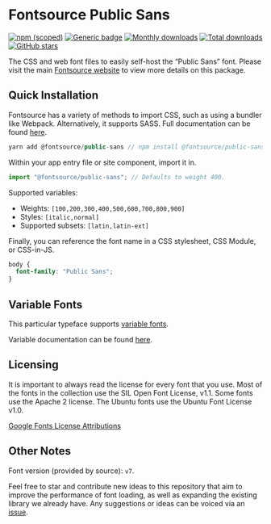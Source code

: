 # Fontsource Public Sans

[![npm (scoped)](https://img.shields.io/npm/v/@fontsource/public-sans?color=brightgreen)](https://www.npmjs.com/package/@fontsource/public-sans) [![Generic badge](https://img.shields.io/badge/fontsource-passing-brightgreen)](https://github.com/fontsource/fontsource) [![Monthly downloads](https://badgen.net/npm/dm/@fontsource/public-sans)](https://github.com/fontsource/fontsource) [![Total downloads](https://badgen.net/npm/dt/@fontsource/public-sans)](https://github.com/fontsource/fontsource) [![GitHub stars](https://img.shields.io/github/stars/fontsource/fontsource.svg?style=social&label=Star)](https://github.com/fontsource/fontsource/stargazers)

The CSS and web font files to easily self-host the “Public Sans” font. Please visit the main [Fontsource website](https://fontsource.org/fonts/public-sans) to view more details on this package.

## Quick Installation

Fontsource has a variety of methods to import CSS, such as using a bundler like Webpack. Alternatively, it supports SASS. Full documentation can be found [here](https://fontsource.org/docs/introduction).

```javascript
yarn add @fontsource/public-sans // npm install @fontsource/public-sans
```

Within your app entry file or site component, import it in.

```javascript
import "@fontsource/public-sans"; // Defaults to weight 400.
```

Supported variables:

- Weights: `[100,200,300,400,500,600,700,800,900]`
- Styles: `[italic,normal]`
- Supported subsets: `[latin,latin-ext]`

Finally, you can reference the font name in a CSS stylesheet, CSS Module, or CSS-in-JS.

```css
body {
  font-family: "Public Sans";
}
```

## Variable Fonts

This particular typeface supports [variable fonts](https://developer.mozilla.org/en-US/docs/Web/CSS/CSS_Fonts/Variable_Fonts_Guide).

Variable documentation can be found [here](https://fontsource.org/docs/variable-fonts).

## Licensing

It is important to always read the license for every font that you use.
Most of the fonts in the collection use the SIL Open Font License, v1.1. Some fonts use the Apache 2 license. The Ubuntu fonts use the Ubuntu Font License v1.0.

[Google Fonts License Attributions](https://fonts.google.com/attribution)

## Other Notes

Font version (provided by source): `v7`.

Feel free to star and contribute new ideas to this repository that aim to improve the performance of font loading, as well as expanding the existing library we already have. Any suggestions or ideas can be voiced via an [issue](https://github.com/fontsource/fontsource/issues).
